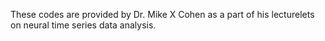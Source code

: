 These codes are provided by Dr. Mike X Cohen as a part of his lecturelets on neural time series data analysis. 

